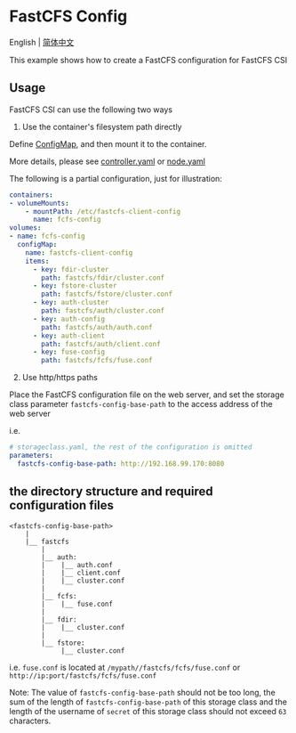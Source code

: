 # FastCFS Config

English | [简体中文](./README-zh_CN.md)

This example shows how to create a FastCFS configuration for FastCFS CSI

## Usage

FastCFS CSI can use the following two ways

1. Use the container's filesystem path directly

Define [ConfigMap](../../../deploy/kubernetes/base/fastcfs-client-configmap.yaml), and then mount it to the container.

More details, please see [controller.yaml](../../../deploy/kubernetes/base/controller.yaml)
or [node.yaml](../../../deploy/kubernetes/base/node.yaml)

The following is a partial configuration, just for illustration:
```yaml
containers:
- volumeMounts:
    - mountPath: /etc/fastcfs-client-config
      name: fcfs-config
volumes:
- name: fcfs-config
  configMap:
    name: fastcfs-client-config
    items:
      - key: fdir-cluster
        path: fastcfs/fdir/cluster.conf
      - key: fstore-cluster
        path: fastcfs/fstore/cluster.conf
      - key: auth-cluster
        path: fastcfs/auth/cluster.conf
      - key: auth-config
        path: fastcfs/auth/auth.conf
      - key: auth-client
        path: fastcfs/auth/client.conf
      - key: fuse-config
        path: fastcfs/fcfs/fuse.conf
```

2. Use http/https paths

Place the FastCFS configuration file on the web server, and set the storage class parameter `fastcfs-config-base-path` to the access address of the web server

i.e.
```yaml
# storageclass.yaml, the rest of the configuration is omitted
parameters:
  fastcfs-config-base-path: http://192.168.99.170:8080
```


## the directory structure and required configuration files

```
<fastcfs-config-base-path>
    |
    |__ fastcfs
        |
        |__ auth:
        |    |__ auth.conf    
        |    |__ client.conf
        |    |__ cluster.conf
        |
        |__ fcfs:
        |    |__ fuse.conf
        |
        |__ fdir:
        |    |__ cluster.conf
        |
        |__ fstore:
             |__ cluster.conf
```

i.e. `fuse.conf` is located at `/mypath//fastcfs/fcfs/fuse.conf` 
or `http://ip:port/fastcfs/fcfs/fuse.conf`

Note: The value of `fastcfs-config-base-path` should not be too long, the sum of the length of `fastcfs-config-base-path` of this storage class and the length of the username of `secret` of this storage class should not exceed `63` characters.
